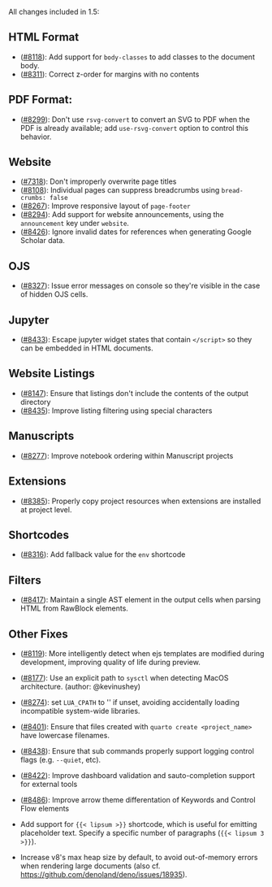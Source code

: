 All changes included in 1.5:

## HTML Format

- ([#8118](https://github.com/quarto-dev/quarto-cli/issues/8118)): Add support for `body-classes` to add classes to the document body.
- ([#8311](https://github.com/quarto-dev/quarto-cli/issues/8311)): Correct z-order for margins with no contents

## PDF Format:

- ([#8299](https://github.com/quarto-dev/quarto-cli/issues/8299)): Don't use `rsvg-convert` to convert an SVG to PDF when the PDF is already available; add `use-rsvg-convert` option to control this behavior.

## Website

- ([#7318](https://github.com/quarto-dev/quarto-cli/issues/7318)): Don't improperly overwrite page titles
- ([#8108](https://github.com/quarto-dev/quarto-cli/issues/8108)): Individual pages can suppress breadcrumbs using `bread-crumbs: false`
- ([#8267](https://github.com/quarto-dev/quarto-cli/issues/8267)): Improve responsive layout of `page-footer`
- ([#8294](https://github.com/quarto-dev/quarto-cli/issues/8294)): Add support for website announcements, using the `announcement` key under `website`.
- ([#8426](https://github.com/quarto-dev/quarto-cli/issues/8426)): Ignore invalid dates for references when generating Google Scholar data.

## OJS

- ([#8327](https://github.com/quarto-dev/quarto-cli/issues/8327)): Issue error messages on console so they're visible in the case of hidden OJS cells.

## Jupyter

- ([#8433](https://github.com/quarto-dev/quarto-cli/issues/8433)): Escape jupyter widget states that contain `</script>` so they can be embedded in HTML documents.

## Website Listings

- ([#8147](https://github.com/quarto-dev/quarto-cli/issues/8147)): Ensure that listings don't include the contents of the output directory
- ([#8435](https://github.com/quarto-dev/quarto-cli/issues/8435)): Improve listing filtering using special characters

## Manuscripts

- ([#8277](https://github.com/quarto-dev/quarto-cli/issues/8277)): Improve notebook ordering within Manuscript projects

## Extensions

- ([#8385](https://github.com/quarto-dev/quarto-cli/issues/8385)): Properly copy project resources when extensions are installed at project level.

## Shortcodes

- ([#8316](https://github.com/quarto-dev/quarto-cli/issues/8316)): Add fallback value for the `env` shortcode

## Filters

- ([#8417](https://github.com/quarto-dev/quarto-cli/issues/8417)): Maintain a single AST element in the output cells when parsing HTML from RawBlock elements.

## Other Fixes

- ([#8119](https://github.com/quarto-dev/quarto-cli/issues/8119)): More intelligently detect when ejs templates are modified during development, improving quality of life during preview.
- ([#8177](https://github.com/quarto-dev/quarto-cli/issues/8177)): Use an explicit path to `sysctl` when detecting MacOS architecture. (author: @kevinushey)
- ([#8274](https://github.com/quarto-dev/quarto-cli/issues/8274)): set `LUA_CPATH` to '' if unset, avoiding accidentally loading incompatible system-wide libraries.
- ([#8401](https://github.com/quarto-dev/quarto-cli/issues/8401)): Ensure that files created with `quarto create <project_name>` have lowercase filenames.
- ([#8438](https://github.com/quarto-dev/quarto-cli/issues/8438)): Ensure that sub commands properly support logging control flags (e.g. `--quiet`, etc).
- ([#8422](https://github.com/quarto-dev/quarto-cli/issues/8422)): Improve dashboard validation and sauto-completion support for external tools
- ([#8486](https://github.com/quarto-dev/quarto-cli/issues/8486)): Improve arrow theme differentation of Keywords and Control Flow elements

- Add support for `{{< lipsum >}}` shortcode, which is useful for emitting placeholder text. Specify a specific number of paragraphs (`{{< lipsum 3 >}}`).
- Increase v8's max heap size by default, to avoid out-of-memory errors when rendering large documents (also cf. https://github.com/denoland/deno/issues/18935).
